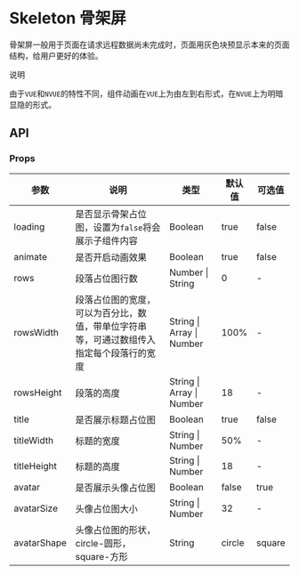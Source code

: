 # Skeleton 骨架屏

骨架屏一般用于页面在请求远程数据尚未完成时，页面用灰色块预显示本来的页面结构，给用户更好的体验。

<div class="custom-block tip">
<p class="custom-block-title">说明</p>
<p>由于<code>VUE</code>和<code>NVUE</code>的特性不同，组件动画在<code>VUE</code>上为由左到右形式，在<code>NVUE</code>上为明暗显隐的形式。</p>
</div>

## API

### Props

| 参数 | 说明 | 类型 | 默认值 | 可选值 |
| --- | --- | --- | --- | --- |
| loading | 是否显示骨架占位图，设置为<code>false</code>将会展示子组件内容 | Boolean | true | false |
| animate | 是否开启动画效果 | Boolean | true | false |
| rows | 段落占位图行数 | Number \| String | 0 | - |
| rowsWidth | 段落占位图的宽度，可以为百分比，数值，带单位字符串等，可通过数组传入指定每个段落行的宽度 | String \| Array \| Number | 100% | - |
| rowsHeight | 段落的高度 | String \| Array \| Number | 18 | - |
| title | 是否展示标题占位图 | Boolean | true | false |
| titleWidth | 标题的宽度 | String \| Number | 50% | - |
| titleHeight | 标题的高度 | String \| Number | 18 | - |
| avatar | 是否展示头像占位图 | Boolean | false | true |
| avatarSize | 头像占位图大小 | String \| Number | 32 | - |
| avatarShape | 头像占位图的形状，circle-圆形，square-方形 | String | circle | square |